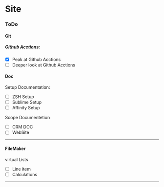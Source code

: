 # Site

### ToDo
#### Git
##### Github Acctions:

- [x] Peak at Github Acctions
- [ ] Deeper look at Github Acctions

#### Doc
Setup Documentation:

- [ ] ZSH Setup
- [ ] Sublime Setup
- [ ] Affinity Setup

Scope Documentetion

- [ ] CRM DOC
- [ ] WebSite

---
#### FileMaker
virtual Lists

- [ ] Line item
- [ ] Calculations

---

